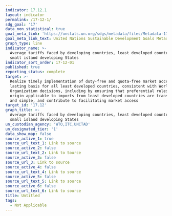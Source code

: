 ```yaml
---
indicator: 17.12.1
layout: indicator
permalink: /17-12-1/
sdg_goal: '17'
data_non_statistical: true
goal_meta_link: 'https://unstats.un.org/sdgs/metadata/files/Metadata-17-12-01.pdf'
goal_meta_link_text: United Nations Sustainable Development Goals Metadata (pdf 468kB)
graph_type: line
indicator_name: >-
  Average tariffs faced by developing countries, least developed countries and
  small island developing States
indicator_sort_order: 17-12-01
published: true
reporting_status: complete
target: >-
  Realize timely implementation of duty-free and quota-free market access on a
  lasting basis for all least developed countries, consistent with World Trade
  Organization decisions, including by ensuring that preferential rules of
  origin applicable to imports from least developed countries are transparent
  and simple, and contribute to facilitating market access
target_id: '17.12'
graph_title: >-
  Average tariffs faced by developing countries, least developed countries and
  small island developing States
un_custodian_agency: 'WTO,ITC,UNCTAD'
un_designated_tier: '1'
data_show_map: false
source_active_1: true
source_url_text_1: Link to source
source_active_2: false
source_url_text_2: Link to Source
source_active_3: false
source_url_3: Link to source
source_active_4: false
source_url_text_4: Link to source
source_active_5: false
source_url_text_5: Link to source
source_active_6: false
source_url_text_6: Link to source
title: Untitled
tags:
  - Not Applicable
---
```

